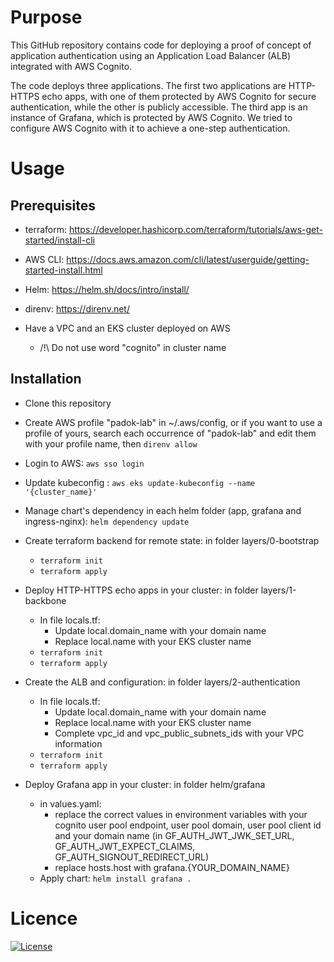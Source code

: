 # Purpose

This GitHub repository contains code for deploying a proof of concept of application authentication using an Application Load Balancer (ALB) integrated with AWS Cognito.

The code deploys three applications. The first two applications are HTTP-HTTPS echo apps, with one of them protected by AWS Cognito for secure authentication, while the other is publicly accessible. The third app is an instance of Grafana, which is protected by AWS Cognito. We tried to configure AWS Cognito with it to achieve a one-step authentication.

# Usage

## Prerequisites

* terraform: https://developer.hashicorp.com/terraform/tutorials/aws-get-started/install-cli

* AWS CLI: https://docs.aws.amazon.com/cli/latest/userguide/getting-started-install.html

* Helm: https://helm.sh/docs/intro/install/

* direnv: https://direnv.net/

* Have a VPC and an EKS cluster deployed on AWS
  *  /!\ Do not use word "cognito" in cluster name

## Installation

* Clone this repository

* Create AWS profile "padok-lab" in ~/.aws/config, or if you want to use a profile of yours, search each occurrence of "padok-lab" and edit them with your profile name, then `direnv allow`

* Login to AWS: `aws sso login`

* Update kubeconfig : `aws eks update-kubeconfig --name '{cluster_name}'`

* Manage chart's dependency in each helm folder (app, grafana and ingress-nginx): `helm dependency update`
  
* Create terraform backend for remote state: in folder layers/0-bootstrap
   * `terraform init`
   * `terraform apply`

* Deploy HTTP-HTTPS echo apps in your cluster: in folder layers/1-backbone
   * In file locals.tf: 
     * Update local.domain_name with your domain name
     * Replace local.name with your EKS cluster name
   * `terraform init`
   * `terraform apply`

* Create the ALB and configuration: in folder layers/2-authentication
  * In file locals.tf: 
    * Update local.domain_name with your domain name
    * Replace local.name with your EKS cluster name
    * Complete vpc_id and vpc_public_subnets_ids with your VPC information
   * `terraform init`
   * `terraform apply`

* Deploy Grafana app in your cluster: in folder helm/grafana
  * in values.yaml: 
    * replace the correct values in environment variables with your cognito user pool endpoint, user pool domain, user pool client id and your domain name (in GF_AUTH_JWT_JWK_SET_URL, GF_AUTH_JWT_EXPECT_CLAIMS, GF_AUTH_SIGNOUT_REDIRECT_URL)
    *  replace hosts.host with grafana.{YOUR_DOMAIN_NAME}
  * Apply chart: `helm install grafana .`

# Licence

[![License](https://img.shields.io/badge/License-Apache_2.0-blue.svg)](https://opensource.org/licenses/Apache-2.0)
